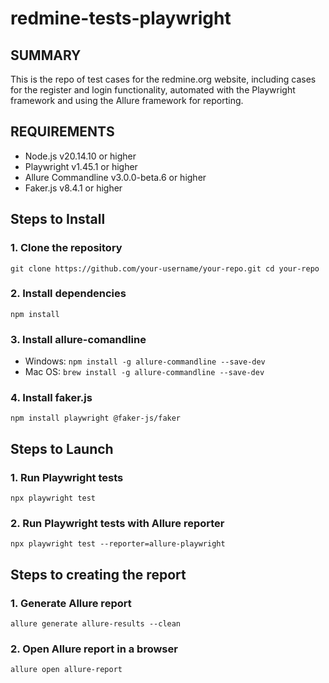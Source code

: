 # redmine-tests-playwright

## SUMMARY
This is the repo of test cases for the redmine.org website, including cases for the register and login functionality, automated with the Playwright framework and using the Allure framework for reporting.

## REQUIREMENTS
- Node.js v20.14.10 or higher
- Playwright v1.45.1 or higher
- Allure Commandline v3.0.0-beta.6 or higher
- Faker.js v8.4.1 or higher

## Steps to Install
### 1. Clone the repository
`git clone https://github.com/your-username/your-repo.git
cd your-repo`
### 2. Install dependencies
`npm install`
### 3. Install allure-comandline
- Windows:
`npm install -g allure-commandline --save-dev`
- Mac OS:
`brew install -g allure-commandline --save-dev`
### 4. Install faker.js
`npm install playwright @faker-js/faker`

## Steps to Launch
### 1. Run Playwright tests
`npx playwright test`
### 2. Run Playwright tests with Allure reporter
`npx playwright test --reporter=allure-playwright`

## Steps to creating the report
### 1. Generate Allure report
`allure generate allure-results --clean`
### 2. Open Allure report in a browser
`allure open allure-report`

